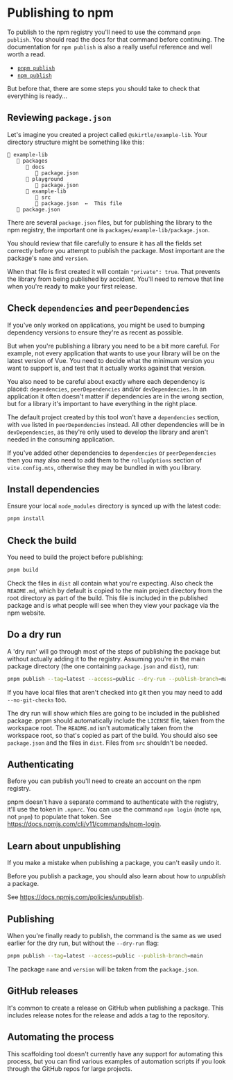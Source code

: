 # Publishing to npm

To publish to the npm registry you'll need to use the command `pnpm publish`. You should read the docs for that command before continuing. The documentation for `npm publish` is also a really useful reference and well worth a read.

- [`pnpm publish`](https://pnpm.io/cli/publish)
- [`npm publish`](https://docs.npmjs.com/cli/v11/commands/npm-publish)

But before that, there are some steps you should take to check that everything is ready...

## Reviewing `package.json`

Let's imagine you created a project called `@skirtle/example-lib`. Your directory structure might be something like this:

```
📁 example-lib
   📁 packages
      📁 docs
         📄 package.json
      📁 playground
         📄 package.json
      📁 example-lib
         📁 src
         📄 package.json  ←  This file
   📄 package.json
```

There are several `package.json` files, but for publishing the library to the npm registry, the important one is `packages/example-lib/package.json`.

You should review that file carefully to ensure it has all the fields set correctly before you attempt to publish the package. Most important are the package's `name` and `version`.

When that file is first created it will contain `"private": true`. That prevents the library from being published by accident. You'll need to remove that line when you're ready to make your first release.

## Check `dependencies` and `peerDependencies`

If you've only worked on applications, you might be used to bumping dependency versions to ensure they're as recent as possible.

But when you're publishing a library you need to be a bit more careful. For example, not every application that wants to use your library will be on the latest version of Vue. You need to decide what the minimum version you want to support is, and test that it actually works against that version.

You also need to be careful about exactly where each dependency is placed: `dependencies`, `peerDependencies` and/or `devDependencies`. In an application it often doesn't matter if dependencies are in the wrong section, but for a library it's important to have everything in the right place.

The default project created by this tool won't have a `dependencies` section, with `vue` listed in `peerDependencies` instead. All other dependencies will be in `devDependencies`, as they're only used to develop the library and aren't needed in the consuming application.

If you've added other dependencies to `dependencies` or `peerDependencies` then you may also need to add them to the `rollupOptions` section of `vite.config.mts`, otherwise they may be bundled in with you library.

## Install dependencies

Ensure your local `node_modules` directory is synced up with the latest code:

```sh
pnpm install
```

## Check the build

You need to build the project before publishing:

```sh
pnpm build
```

Check the files in `dist` all contain what you're expecting. Also check the `README.md`, which by default is copied to the main project directory from the root directory as part of the build. This file is included in the published package and is what people will see when they view your package via the npm website.

## Do a dry run

A 'dry run' will go through most of the steps of publishing the package but without actually adding it to the registry. Assuming you're in the main package directory (the one containing `package.json` and `dist`), run:

```sh
pnpm publish --tag=latest --access=public --dry-run --publish-branch=main
```

If you have local files that aren't checked into git then you may need to add `--no-git-checks` too.

The dry run will show which files are going to be included in the published package. pnpm should automatically include the `LICENSE` file, taken from the workspace root. The `README.md` isn't automatically taken from the workspace root, so that's copied as part of the build. You should also see `package.json` and the files in `dist`. Files from `src` shouldn't be needed.

## Authenticating

Before you can publish you'll need to create an account on the npm registry.

pnpm doesn't have a separate command to authenticate with the registry, it'll use the token in `.npmrc`. You can use the command `npm login` (note `npm`, not `pnpm`) to populate that token. See <https://docs.npmjs.com/cli/v11/commands/npm-login>.

## Learn about unpublishing

If you make a mistake when publishing a package, you can't easily undo it.

Before you publish a package, you should also learn about how to *unpublish* a package.

See <https://docs.npmjs.com/policies/unpublish>.

## Publishing

When you're finally ready to publish, the command is the same as we used earlier for the dry run, but without the `--dry-run` flag:

```sh
pnpm publish --tag=latest --access=public --publish-branch=main
```

The package `name` and `version` will be taken from the `package.json`.

## GitHub releases

It's common to create a release on GitHub when publishing a package. This includes release notes for the release and adds a tag to the repository.

## Automating the process

This scaffolding tool doesn't currently have any support for automating this process, but you can find various examples of automation scripts if you look through the GitHub repos for large projects.
